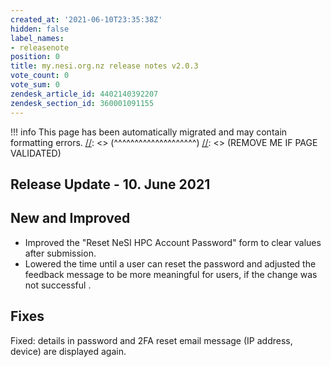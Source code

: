 ```yaml
---
created_at: '2021-06-10T23:35:38Z'
hidden: false
label_names:
- releasenote
position: 0
title: my.nesi.org.nz release notes v2.0.3
vote_count: 0
vote_sum: 0
zendesk_article_id: 4402140392207
zendesk_section_id: 360001091155
---
```



[//]: <> (REMOVE ME IF PAGE VALIDATED)
[//]: <> (vvvvvvvvvvvvvvvvvvvv)
!!! info
    This page has been automatically migrated and may contain formatting errors.
[//]: <> (^^^^^^^^^^^^^^^^^^^^)
[//]: <> (REMOVE ME IF PAGE VALIDATED)
<h2 id="ReleaseNotes-ReleaseUpdate-11.July2019">Release Update - 10. June 2021</h2>
<h2 id="ReleaseNotes-NewandImproved">New and Improved</h2>
<ul>
<li>Improved the "Reset NeSI HPC Account Password" form to clear values after submission.</li>
<li>
<span>Lowered the time until a user can reset the password and adjusted the feedback message to be more meaningful for users, if the change was not </span>successful .</li>
</ul>
<h2 id="ReleaseNotes-Fixes"><span>Fixes</span></h2>
<p><span>Fixed: </span>details in password and 2FA reset email message (IP address, device) are displayed again.</p>
<p> </p>